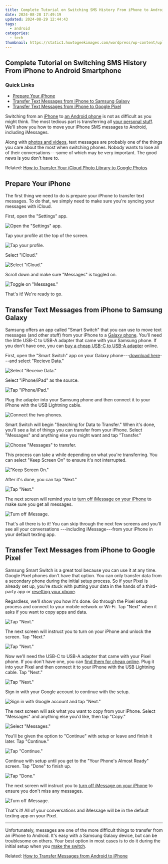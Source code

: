 ```yaml
---
title: Complete Tutorial on Switching SMS History From iPhone to Android Smartphone
date: 2024-08-28 17:49:19
updated: 2024-08-29 12:44:43
tags:
  - android
categories:
  - tech
thumbnail: https://static1.howtogeekimages.com/wordpress/wp-content/uploads/2022/06/iPhone-Android-Messages.png
---
```


## Complete Tutorial on Switching SMS History From iPhone to Android Smartphone

### Quick Links

* [Prepare Your iPhone](https://instagram-videos.techidaily.com/best-6-instagram-reels-downloaders-for-android-and-iphone-for-2024/)
* [Transfer Text Messages from iPhone to Samsung Galaxy](https://some-techniques.techidaily.com/high-impact-color-filters-expertly-curated-15-gopro-lut-picks-for-2024/)
* [Transfer Text Messages from iPhone to Google Pixel](https://sim-unlock.techidaily.com/in-2024-how-to-unlock-sim-card-on-apple-iphone-15-plus-online-without-jailbreak-by-drfone-ios/)

 Switching from an [iPhone](https://review-topics.techidaily.com/play-mkv-movies-on-moto-g24-is-it-possible-by-aiseesoft-video-converter-play-mkv-on-android/) to [an Android phone](https://twitter-videos.techidaily.com/hot-takes-highlight-twitters-trending-topics-for-2024/) is not as difficult as you might think. The most tedious part is transferring all [your personal stuff](https://facebook-clips.techidaily.com/build-high-impact-facebook-ad-videos-free-creation-kit-provides-tools-for-2024/). We'll show you how to move your iPhone SMS messages to Android, including iMessages.

 Along with [photos and videos](https://extra-support.techidaily.com/2024-approved-praise-in-pixels-the-new-marketing-trend/), text messages are probably one of the things you care about the most when switching phones. Nobody wants to lose all of their conversations---some of which may be very important. The good news is you don't have to.

Related: [How to Transfer Your iCloud Photo Library to Google Photos](https://extra-support.techidaily.com/2024-approved-praise-in-pixels-the-new-marketing-trend/) 

##  Prepare Your iPhone

 The first thing we need to do is prepare your iPhone to transfer text messages. To do that, we simply need to make sure you're syncing your messages with iCloud.

 First, open the "Settings" app.

![Open the "Settings" app.](https://static1.howtogeekimages.com/wordpress/wp-content/uploads/2022/05/2022-05-18_14-56-08.png) 

 Tap your profile at the top of the screen.

![Tap your profile.](https://static1.howtogeekimages.com/wordpress/wp-content/uploads/2022/06/2022-06-09_11-46-59.png) 

 Select "iCloud."

![Select "iCloud."](https://static1.howtogeekimages.com/wordpress/wp-content/uploads/2022/06/2022-06-09_11-47-29.png) 

 Scroll down and make sure "Messages" is toggled on.

![Toggle on "Messages."](https://static1.howtogeekimages.com/wordpress/wp-content/uploads/2022/06/2022-06-09_11-48-02.png) 

 That's it! We're ready to go.

##  Transfer Text Messages from iPhone to Samsung Galaxy

 Samsung offers an app called "Smart Switch" that you can use to move text messages (and other stuff) from your iPhone to a [Galaxy phone](https://instagram-clips.techidaily.com/new-connecting-consciously-with-content-craftsmen-of-your-realm-for-2024/). You'll need the little USB-C to USB-A adapter that came with your Samsung phone. If you don't have one, you can [buy a cheap USB-C to USB-A adapter](https://www.amazon.com/Thunderbolt-Compatible-Chromebook-Pixelbook-Microsoft/dp/B07KR45LJW/ref=sr%5F1%5F4?tag=htg-v2-64vtj08-20&ascsubtag=UUhtgUeUpU205674&asc%5Frefurl=https%3A%2F%2Fwww.howtogeek.com%2F810160%2Fhow-to-transfer-iphone-text-messages-to-android%2F&asc%5Fcampaign=Short-Term) online.

 First, open the "Smart Switch" app on your Galaxy phone---[download here](https://shop-links.co/link/?exclusive=1&publisher_slug=itechdaily19598&url=https%3A%2F%2Fclick.linksynergy.com%2Fdeeplink%3Fid%3D2QzUaswX1as%26mid%3D47773%26u1%3DUUhtgUeUpU205674%26murl%3Dhttps%253A%252F%252Fwww.samsung.com%252Fus%252Fsupport%252Fowners%252Fapp%252Fsmart-switch)\---and select "Recieve Data."

![Select "Receive Data."](https://static1.howtogeekimages.com/wordpress/wp-content/uploads/2022/06/2022-06-09_11-41-22.png) 

 Select "iPhone/iPad" as the source.

![Tap "iPhone/iPad."](https://static1.howtogeekimages.com/wordpress/wp-content/uploads/2022/06/2022-06-09_11-42-02.png) 

 Plug the adapter into your Samsung phone and then connect it to your iPhone with the USB Lightning cable.

![Connect the two phones.](https://static1.howtogeekimages.com/wordpress/wp-content/uploads/2022/06/PXL_20220609_152817139.jpg) 

 Smart Switch will begin "Searching for Data to Transfer." When it's done, you'll see a list of things you can transfer from your iPhone. Select "Messages" and anything else you might want and tap "Transfer."

![Choose "Messages" to transfer.](https://static1.howtogeekimages.com/wordpress/wp-content/uploads/2022/06/2022-06-09_12-00-16.png) 

 This process can take a while depending on what you're transferring. You can select "Keep Screen On" to ensure it's not interrupted.

!["Keep Screen On."](https://static1.howtogeekimages.com/wordpress/wp-content/uploads/2022/06/2022-06-09_12-07-07.png) 

 After it's done, you can tap "Next."

![Tap "Next."](https://static1.howtogeekimages.com/wordpress/wp-content/uploads/2022/06/2022-06-09_13-58-17.png) 

 The next screen will remind you to [turn off iMessage on your iPhone](https://twitter-videos.techidaily.com/updated-captured-kinetics-mastering-the-art-of-twitvid-download/) to make sure you get all messages.

![Turn off iMessage.](https://static1.howtogeekimages.com/wordpress/wp-content/uploads/2022/06/2022-06-09_13-59-30.jpg) 

 That's all there is to it! You can skip through the next few screens and you'll see all your conversations ---including iMessage---from your iPhone in your default texting app.

##  Transfer Text Messages from iPhone to Google Pixel

 Samsung Smart Switch is a great tool because you can use it at any time. Google Pixel phones don't have that option. You can only transfer data from a secondary phone during the initial setup process. So if your Pixel is already set up, you're stuck with putting your data in the hands of a third-party app or [resetting your phone](https://some-guidance.techidaily.com/new-understanding-imovie-video-trimming/).

 Regardless, we'll show you how it's done. Go through the Pixel setup process and connect to your mobile network or Wi-Fi. Tap "Next" when it asks if you want to copy apps and data.

![Tap "Next."](https://static1.howtogeekimages.com/wordpress/wp-content/uploads/2022/06/2022-06-09_14-26-51.png) 

 The next screen will instruct you to turn on your iPhone and unlock the screen. Tap "Next."

![Tap "Next."](https://static1.howtogeekimages.com/wordpress/wp-content/uploads/2022/06/2022-06-09_14-28-20.png) 

 Now we'll need the USB-C to USB-A adapter that came with your Pixel phone. If you don't have one, you can [find them for cheap online](https://www.amazon.com/Thunderbolt-Compatible-Chromebook-Pixelbook-Microsoft/dp/B07KR45LJW/ref=sr%5F1%5F4?tag=htg-v2-64vtj08-20&ascsubtag=UUhtgUeUpU205674&asc%5Frefurl=https%3A%2F%2Fwww.howtogeek.com%2F810160%2Fhow-to-transfer-iphone-text-messages-to-android%2F&asc%5Fcampaign=Short-Term). Plug it into your Pixel and then connect it to your iPhone with the USB Lightning cable. Tap "Next."

![Tap "Next."](https://static1.howtogeekimages.com/wordpress/wp-content/uploads/2022/06/2022-06-09_14-30-00.png) 

 Sign in with your Google account to continue with the setup.

![Sign in with Google account and tap "Next."](https://static1.howtogeekimages.com/wordpress/wp-content/uploads/2022/06/2022-06-09_14-30-54.png) 

 The next screen will ask what you want to copy from your iPhone. Select "Messages" and anything else you'd like, then tap "Copy."

![Select "Messages."](https://static1.howtogeekimages.com/wordpress/wp-content/uploads/2022/06/2022-06-09_14-31-58.png) 

 You'll be given the option to "Continue" with setup or leave and finish it later. Tap "Continue."

![Tap "Continue."](https://static1.howtogeekimages.com/wordpress/wp-content/uploads/2022/06/2022-06-09_14-33-42.png) 

 Continue with setup until you get to the "Your Phone's Almost Ready" screen. Tap "Done" to finish up.

![Tap "Done."](https://static1.howtogeekimages.com/wordpress/wp-content/uploads/2022/06/2022-06-09_14-34-37.png) 

 The next screen will instruct you to [turn off iMessage on your iPhone](https://twitter-videos.techidaily.com/updated-captured-kinetics-mastering-the-art-of-twitvid-download/) to ensure you don't miss any messages.

![Turn off iMessage.](https://static1.howtogeekimages.com/wordpress/wp-content/uploads/2022/06/2022-06-09_14-35-44.png) 

 That's it! All of your conversations and iMessage will be in the default texting app on your Pixel.

---

 Unfortunately, messages are one of the more difficult things to transfer from an iPhone to Android. It's easy with a Samsung Galaxy device, but can be troublesome on others. Your best option in most cases is to do it during the initial setup when you [make the switch](https://sound-issues.techidaily.com/troubleshooting-success-speakers-playing-instead-of-headphones-even-with-cable-attached/).

Related: [How to Transfer Messages from Android to iPhone](https://some-guidance.techidaily.com/2024-approved-ultimate-livestream-guide-decide-between-pmix-and-wirecast/)

<ins class="adsbygoogle"
     style="display:block"
     data-ad-format="autorelaxed"
     data-ad-client="ca-pub-7571918770474297"
     data-ad-slot="1223367746"></ins>



<ins class="adsbygoogle"
     style="display:block"
     data-ad-client="ca-pub-7571918770474297"
     data-ad-slot="8358498916"
     data-ad-format="auto"
     data-full-width-responsive="true"></ins>

